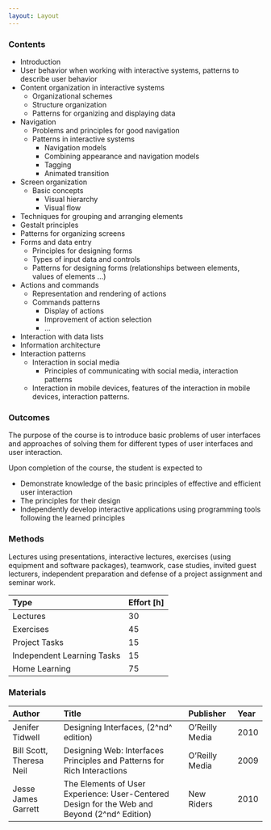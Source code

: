 ```yaml
---
layout: Layout
---
```


### Contents

* Introduction
* User behavior when working with interactive systems, patterns to describe user behavior
* Content organization in interactive systems
  * Organizational schemes
  * Structure organization
  * Patterns for organizing and displaying data
* Navigation
  * Problems and principles for good navigation 
  * Patterns in interactive systems
    * Navigation models
    * Combining appearance and navigation models
    * Tagging
    * Animated transition
* Screen organization
  * Basic concepts
    * Visual hierarchy
    * Visual flow
* Techniques for grouping and arranging elements
* Gestalt principles
* Patterns for organizing screens
* Forms and data entry
  * Principles for designing forms
  * Types of input data and controls
  * Patterns for designing forms (relationships between elements, values of elements ...)
* Actions and commands
  * Representation and rendering of actions
  * Commands patterns
    * Display of actions
    * Improvement of action selection
    * ...
* Interaction with data lists
* Information architecture
* Interaction patterns
  * Interaction in social media
    * Principles of communicating with social media, interaction patterns
  * Interaction in mobile devices, features of the interaction in mobile devices, interaction patterns.

### Outcomes

The purpose of the course is to introduce basic problems of user interfaces and approaches of solving them for different types of user interfaces and user interaction.

Upon completion of the course, the student is expected to

* Demonstrate knowledge of the basic principles of effective and efficient user interaction
* The principles for their design
* Independently develop interactive applications using programming tools following the learned principles


### Methods

Lectures using presentations, interactive lectures, exercises (using equipment and software packages), teamwork, case studies, invited guest lecturers, independent preparation and defense of a project assignment and seminar work.

| Type                       | Effort \[h\] |
| :------------------------- | :----------- |
| Lectures                   | 30           |
| Exercises                  | 45           |
| Project Tasks              | 15           |
| Independent Learning Tasks | 15           |
| Home Learning              | 75           |

### Materials

 | Author                   | Title                                                                                        | Publisher      | Year |
 | :----------------------- | :------------------------------------------------------------------------------------------- | :------------- | :--- |
 | Jenifer Tidwell          | Designing Interfaces, (2^nd^ edition)                                                        | O’Reilly Media | 2010 |
 | Bill Scott, Theresa Neil | Designing Web: Interfaces Principles and Patterns for Rich Interactions                      | O’Reilly Media | 2009 |
 | Jesse James Garrett      | The Elements of User Experience: User-Centered Design for the Web and Beyond (2^nd^ Edition) | New Riders     | 2010 |


<!-- more -->